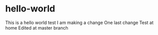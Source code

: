 # hello-world
This is a hello world test
I am making a change
One last change
Test at home
Edited at master branch

